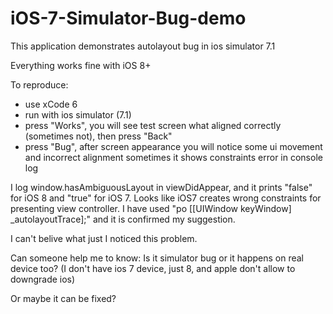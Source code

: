 # iOS-7-Simulator-Bug-demo

This application demonstrates autolayout bug in ios simulator 7.1

Everything works fine with iOS 8+

To reproduce:
- use xCode 6
- run with ios simulator (7.1)
- press "Works", you will see test screen what aligned correctly (sometimes not), then press "Back"
- press "Bug", after screen appearance you will notice some ui movement and incorrect alignment 
  sometimes it shows constraints error in console log

I log window.hasAmbiguousLayout in viewDidAppear, and it prints "false" for iOS 8 and "true" for iOS 7.
Looks like iOS7 creates wrong constraints for presenting view controller.
I have used "po [[UIWindow keyWindow] _autolayoutTrace];" and it is confirmed my suggestion.

I can't belive what just I noticed this problem.

Can someone help me to know:
Is it simulator bug or it happens on real device too? (I don't have ios 7 device, just 8, and apple don't allow to downgrade ios)

Or maybe it can be fixed?
